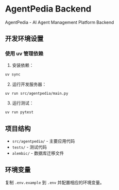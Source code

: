 # AgentPedia Backend

AgentPedia - AI Agent Management Platform Backend

## 开发环境设置

### 使用 uv 管理依赖

1. 安装依赖：
```bash
uv sync
```

2. 运行开发服务器：
```bash
uv run src/agentpedia/main.py
```

3. 运行测试：
```bash
uv run pytest
```

## 项目结构

- `src/agentpedia/` - 主要应用代码
- `tests/` - 测试代码
- `alembic/` - 数据库迁移文件

## 环境变量

复制 `.env.example` 到 `.env` 并配置相应的环境变量。